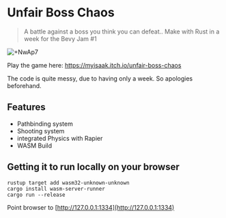 # Unfair Boss Chaos

> A battle against a boss you think you can defeat..
> Make with Rust in a week for the Bevy Jam #1

![+NwAp7](https://user-images.githubusercontent.com/4984415/156893451-9c77b22a-7d78-4723-af98-c464bc4e6a2e.png)

Play the game here: https://myisaak.itch.io/unfair-boss-chaos

The code is quite messy, due to having only a week. So apologies beforehand.

## Features

- Pathbinding system
- Shooting system
- integrated Physics with Rapier
- WASM Build

## Getting it to run locally on your browser

```
rustup target add wasm32-unknown-unknown
cargo install wasm-server-runner
cargo run --release
```

Point browser to [http://127.0.0.1:1334](http://127.0.0.1:1334)
